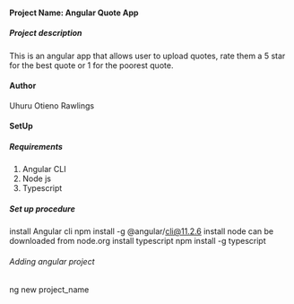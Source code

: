 #### Project Name: Angular Quote App
##### Project description
This is an angular app that allows user to upload quotes, rate them a 5 star for the best quote or 1 for the poorest quote.
#### Author
Uhuru Otieno Rawlings
#### SetUp
##### Requirements
1. Angular CLI
2. Node js
3. Typescript
##### Set up procedure
install Angular cli npm install -g @angular/cli@11.2.6
install node can be downloaded from node.org
install typescript npm install -g typescript
###### Adding angular project
ng new project_name